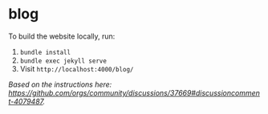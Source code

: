 # blog

To build the website locally, run:

1. `bundle install`
2. `bundle exec jekyll serve`
3. Visit `http://localhost:4000/blog/`

_Based on the instructions here: <https://github.com/orgs/community/discussions/37669#discussioncomment-4079487>._
